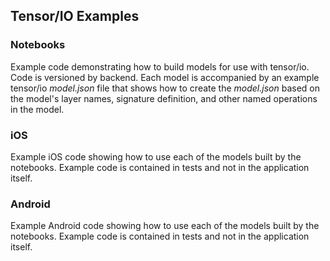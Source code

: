 ## Tensor/IO Examples

### Notebooks

Example code demonstrating how to build models for use with tensor/io. Code is versioned by backend. Each model is accompanied by an example tensor/io *model.json* file that shows how to create the *model.json* based on the model's layer names, signature definition, and other named operations in the model.

### iOS

Example iOS code showing how to use each of the models built by the notebooks. Example code is contained in tests and not in the application itself.

### Android

Example Android code showing how to use each of the models built by the notebooks. Example code is contained in tests and not in the application itself.